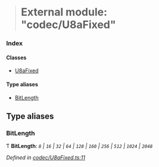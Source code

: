 > # External module: "codec/U8aFixed"

### Index

#### Classes

* [U8aFixed](../classes/_codec_u8afixed_.u8afixed.md)

#### Type aliases

* [BitLength](_codec_u8afixed_.md#bitlength)

## Type aliases

###  BitLength

Ƭ **BitLength**: *`8` | `16` | `32` | `64` | `128` | `160` | `256` | `512` | `1024` | `2048`*

*Defined in [codec/U8aFixed.ts:11](https://github.com/polkadot-js/api/blob/1393c8c/packages/types/src/codec/U8aFixed.ts#L11)*